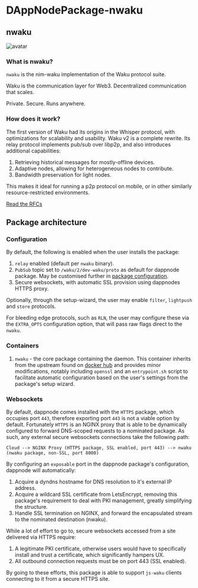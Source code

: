 # DAppNodePackage-nwaku

## **nwaku**
![avatar](nwaku-avatar-min.png)

### What is nwaku?

`nwaku` is the nim-waku implementation of the Waku protocol suite. 

Waku is the communication layer for Web3. Decentralized communication that scales.

Private. Secure. Runs anywhere.

### How does it work?

The first version of Waku had its origins in the Whisper protocol, with optimizations for scalability and usability. Waku v2 is a complete rewrite. Its relay protocol implements pub/sub over libp2p, and also introduces additional capabilities:

1. Retrieving historical messages for mostly-offline devices.
2. Adaptive nodes, allowing for heterogeneous nodes to contribute.
3. Bandwidth preservation for light nodes.

This makes it ideal for running a p2p protocol on mobile, or in other similarly resource-restricted environments.

[Read the RFCs](https://rfc.vac.dev/spec/10/)

## Package architecture

### Configuration

By default, the following is enabled when the user installs the package:

1. `relay` enabled (default per `nwaku` binary).
2. `PubSub` topic set to `/waku/2/dev-waku/proto` as default for dappnode package. May be customised further in [package configuration](http://my.dappnode/#/packages/nwaku.dnp.dappnode.eth/config).
2. Secure websockets, with automatic SSL provision using dappnodes HTTPS proxy.

Optionally, through the setup-wizard, the user may enable `filter`, `lightpush` and `store` protocols.

For bleeding edge protocols, such as `RLN`, the user may configure these via the `EXTRA_OPTS` configuration option, that will pass raw flags direct to the `nwaku`.

### Containers

1. `nwaku` - the core package containing the daemon. This container inherits from the upstream found on [docker hub](https://hub.docker.com/r/wakuorg/nwaku) and provides minor modifications, notably including `openssl` and an `entrypoint.sh` script to facilitate automatic configuration based on the user's settings from the package's setup wizard.

### Websockets

By default, dappnode comes installed with the `HTTPS` package, which occupies port `443`, therefore exporting port `443` is not a viable option by default. Fortunately `HTTPS` is an NGINX proxy that is able to be dynamically configured to forward DNS-scoped requests to a nominated package. As such, any external secure websockets connections take the following path:

`Cloud --> NGINX Proxy (HTTPS package, SSL enabled, port 443) --> nwaku (nwaku package, non-SSL, port 8000)`

By configuring an `exposable` port in the dappnode package's configuration, dappnode will automatically:

1. Acquire a dyndns hostname for DNS resolution to it's external IP address.
2. Acquire a wildcard SSL certificate from LetsEncrypt, removing this package's requirement to deal with PKI management, greatly simplifying the structure.
3. Handle SSL termination on NGINX, and forward the encapsulated stream to the nominated destination (nwaku).

While a lot of effort to go to, secure websockets accessed from a site delivered via HTTPS require:

1. A legitimate PKI certificate, otherwise users would have to specifically install and trust a certificate, which significantly hampers UX.
2. All outbound connection requests must be on port 443 (SSL enabled).

By going to these efforts, this package is able to support `js-waku` clients connecting to it from a secure HTTPS site.
